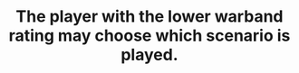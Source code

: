 ---
title: The player with the lower warband rating may choose which scenario is played.
draft: false
attribution: core
d12_result: 2
player_count: 2
hidden: true
---